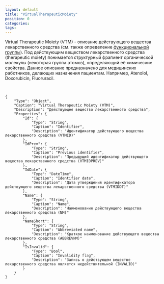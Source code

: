 ```yaml
---
layout: default
title: "VirtualTherapeuticMoiety"
position: 0
categories: 
tags: 
---
```


Virtual Therapeutic Moiety (VTM) - описание действующего вещества лекарственного средства (см. также определение [функциональной группы](http://en.wikipedia.org/wiki/Functional_group)). Под действующим веществом лекарственного средства (therapeutic moiety) понимается структурный фрагмент органической молекулы (некоторая группа атомов), определяющий её химические свойства. Данное описание предназначено для медицинских работников, делающих назначения пациентам. Например, Atenolol, Doxorubicin, Fluoruracil.

 

```
{
	"Type": "Object",
	"Caption": "Virtual Therapeutic Moiety (VTM)",
	"Description": "Действующее вещество лекарственного средства",
	"Properties": {
		"Id": {
			"Type": "String",
			"Caption": "Identifier",
			"Description": "Идентификатор действующего вещества лекарственного средства (VTMID)"
		},
		"IdPrev": {
			"Type": "String",
			"Caption": "Previous identifier",
			"Description": "Предыдущий идентификатор действующего вещества лекарственного средства (VTMIDPREV)"
		},
		"IdDate": {
			"Type": "DateTime",
			"Caption": "Identifier date",
			"Description": "Дата утверждения идентификатора действующего вещества лекарственного средства (VTMIDDT)"
		},
		"Name": {
			"Type": "String",
			"Caption": "Name",
			"Description": "Наименование действующего вещества лекарственного средства (NM)"
		},
		"NameShort": {
			"Type": "String",
			"Caption": "Abbreviated name",
			"Description": "Краткое наименование действующего вещества лекарственного средства (ABBREVNM)"
		},
		"IsInvalid": {
			"Type": "Bool",
			"Caption": "Invalidity flag",
			"Description": "Запись о действующем веществе лекарственного средства является недействительной (INVALID)"
		}
	}
}
```

 

 

